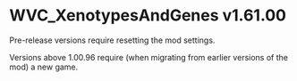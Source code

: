 # WVC_XenotypesAndGenes v1.61.00
 
Pre-release versions require resetting the mod settings.

Versions above 1.00.96 require (when migrating from earlier versions of the mod) a new game.